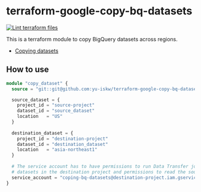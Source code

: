 # terraform-google-copy-bq-datasets
[![Lint terraform files](https://github.com/yu-iskw/terraform-google-copy-bq-datasets/actions/workflows/lint.yml/badge.svg)](https://github.com/yu-iskw/terraform-google-copy-bq-datasets/actions/workflows/lint.yml)

This is a terraform module to copy BigQuery datasets across regions.

- [Copying datasets](https://cloud.google.com/bigquery/docs/copying-datasets)

## How to use
```terraform
module "copy_dataset" {
  source = "git::git@github.com:yu-iskw/terraform-google-copy-bq-datasets.git?ref=v0.2.0"

  source_dataset = {
    project_id = "source-project"
    dataset_id = "source_dataset"
    location   = "US"
  }
  
  destination_dataset = {
    project_id = "destination-project"
    dataset_id = "destination_dataset"
    location   = "asia-northeast1"
  }
  
  # The service account has to have permissions to run Data Transfer jobs and create
  # datasets in the destination project and permissions to read the source dataset.
  service_account = "coping-bq-datasets@destination-project.iam.gserviceaccount.com"
}
```
